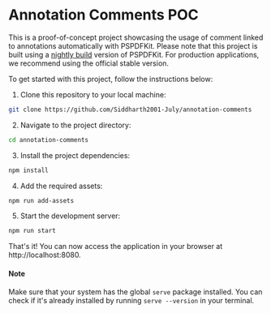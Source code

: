 # Annotation Comments POC

This is a proof-of-concept project showcasing the usage of comment linked to annotations automatically with PSPDFKit. Please note that this project is built using a [nightly build](https://pspdfkit.com/guides/web/troubleshooting/nightlies/) version of PSPDFKit. For production applications, we recommend using the official stable version.

To get started with this project, follow the instructions below:

1. Clone this repository to your local machine:

```bash
git clone https://github.com/Siddharth2001-July/annotation-comments
```

2. Navigate to the project directory:

```bash
cd annotation-comments
```

3. Install the project dependencies:

```bash
npm install
```

4. Add the required assets:

```bash
npm run add-assets
```

5. Start the development server:

```bash
npm run start
```

That's it! You can now access the application in your browser at http://localhost:8080.
#### Note
Make sure that your system has the global `serve` package installed. You can check if it's already installed by running `serve --version` in your terminal.